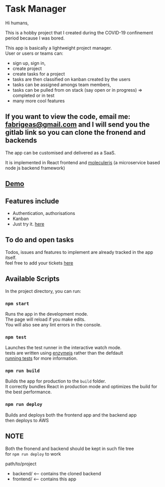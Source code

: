 # Task Manager

Hi humans,


This is a  hobby project that I created during the COVID-19 confinement period because I was bored.

This app is basically a lightweight project manager.<br>
User or users or teams can:
- sign up, sign in,
- create project
- create tasks for a project
- tasks are then classified on kanban created by the users
- tasks can be assigned amongs team members,
- tasks can be pulled from on stack (say open or in progress) => completed or in test
- many more cool features

## If you want to view the code, email me: fabrigeas@gmail.com and I will send you the gitlab link so you can clone the fronend and backends

The app can be customised and delivered as a SaaS.<br>

It is implemented in React frontend and [moleculerjs](https://moleculer.services/) (a microservice based node js backend framework)


## [Demo](http://54.93.50.24:3001/)

## Features include

- Authentication, authorisations
- Kanban
- Just try it. [here](http://54.93.50.24:3001/)

## To do and open tasks

Todos, issues and features to implement are already tracked in the app itself.<br>
feel free to add your tickets [here](http://54.93.50.24:3001/kanban/5ec0eb6449e76c15a3b3b660)


## Available Scripts

In the project directory, you can run:

### `npm start`

Runs the app in the development mode.<br>
The page will reload if you make edits.<br>
You will also see any lint errors in the console.

### `npm test`

Launches the test runner in the interactive watch mode.<br>
tests are written using [enzymejs](https://enzymejs.github.io/enzyme/docs/api/ReactWrapper/instance.html) rather than the defdault <br>
[running tests](https://facebook.github.io/create-react-app/docs/running-tests) for more information.

### `npm run build`

Builds the app for production to the `build` folder.<br>
It correctly bundles React in production mode and optimizes the build for the best performance.

### `npm run deploy`

Builds and deploys both the frontend app and the backend app<br>
then deploys to AWS

## NOTE

Both the fronend and backend should be kept in such file tree<br>
for `npm run deploy` to work

path/to/project
  - backend/            <-- contains the cloned backend
  - frontend/           <-- contains this app
